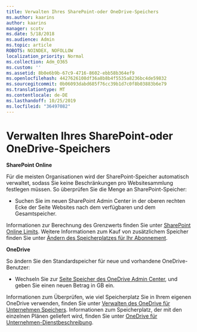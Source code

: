 ```yaml
---
title: Verwalten Ihres SharePoint-oder OneDrive-Speichers
ms.author: kaarins
author: kaarins
manager: scotv
ms.date: 5/18/2018
ms.audience: Admin
ms.topic: article
ROBOTS: NOINDEX, NOFOLLOW
localization_priority: Normal
ms.collection: Adm_O365
ms.custom: ''
ms.assetid: 8b0e6b9b-67c9-4716-8602-ebb58b364ef9
ms.openlocfilehash: 4427626108df36a8b8b4f5535a8236bc4de59832
ms.sourcegitcommit: 0b06093dabd685f76cc39b1d7c0f8b03883b6e79
ms.translationtype: MT
ms.contentlocale: de-DE
ms.lasthandoff: 10/25/2019
ms.locfileid: "36497082"
---
```

# <a name="manage-your-sharepoint-or-onedrive-storage"></a>Verwalten Ihres SharePoint-oder OneDrive-Speichers

 **SharePoint Online**
  
Für die meisten Organisationen wird der SharePoint-Speicher automatisch verwaltet, sodass Sie keine Beschränkungen pro Websitesammlung festlegen müssen. So überprüfen Sie die Menge an SharePoint-Speicher:
  
- Suchen Sie im neuen SharePoint Admin Center in der oberen rechten Ecke der Seite Websites nach dem verfügbaren und dem Gesamtspeicher.
    
Informationen zur Berechnung des Grenzwerts finden Sie unter [SharePoint Online Limits](https://go.microsoft.com/fwlink/p/?LinkID=856113). Weitere Informationen zum Kauf von zusätzlichem Speicher finden Sie unter [Ändern des Speicherplatzes für Ihr Abonnement](https://go.microsoft.com/fwlink/?linkid=866428).
  
 **OneDrive**
  
So ändern Sie den Standardspeicher für neue und vorhandene OneDrive-Benutzer:
  
- Wechseln Sie zur [Seite Speicher des OneDrive Admin Center](https://admin.onedrive.com/?v=StorageSettings), und geben Sie einen neuen Betrag in GB ein.
    
Informationen zum Überprüfen, wie viel Speicherplatz Sie in Ihrem eigenen OneDrive verwenden, finden Sie unter [Verwalten des OneDrive für Unternehmen Speichers](https://go.microsoft.com/fwlink/?linkid=866429). Informationen zum Speicherplatz, der mit den einzelnen Plänen geliefert wird, finden Sie unter [OneDrive für Unternehmen-Dienstbeschreibung](https://go.microsoft.com/fwlink/p/?LinkID=826071).
  

